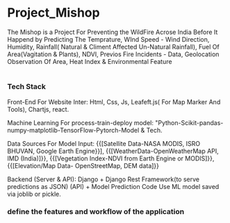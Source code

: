 # Project_Mishop

The Mishop is a Project For Preventing the WildFire Acrose India Before It Happend by Predicting The Temprature, WInd Speed - Wind Direction, Humidity, Rainfall( Natural &amp; Climent Affected Un-Natural Rainfall), Fuel Of Area(Vagitation &amp; Plants), NDVI, Previos Fire Incidents - Data, Geolocation Observation Of Area, Heat Index &amp; Environmental Feature

#

<h3> Tech Stack </h3>

Front-End For Website Inter: Html, Css, Js, Leafeft.js( For Map Marker And Tools), Chartjs, react.

Machine Learning For process-train-deploy model: "Python-Scikit-pandas-numpy-matplotlib-TensorFlow-Pytorch-Model & Tech.

Data Sources For Model Input: {{[Satellite Data-NASA MODIS, ISRO BHUVAN, Google Earth Engine}}], {{[WeatherData-OpenWeatherMap API, IMD (India)]}}, {{[Vegetation Index-NDVI from Earth Engine or MODIS]}}, {{[Elevation/Map Data-	OpenStreetMap, DEM data]}}

Backend (Server & API): Django + Django Rest Framework(to serve predictions as JSON) (API) + Model Prediction Code Use ML model saved via joblib or pickle.

<h3> define the features and workflow of the application </h3>
